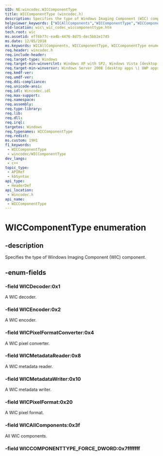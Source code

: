 ```yaml
---
UID: NE:wincodec.WICComponentType
title: WICComponentType (wincodec.h)
description: Specifies the type of Windows Imaging Component (WIC) component.
helpviewer_keywords: ["WICAllComponents","WICComponentType","WICComponentType enumeration [Windows Imaging Component]","WICDecoder","WICEncoder","WICMetadataReader","WICMetadataWriter","WICPixelFormat","WICPixelFormatConverter","_wic_codec_wiccomponenttype","wic._wic_codec_wiccomponenttype","wincodec/WICAllComponents","wincodec/WICComponentType","wincodec/WICDecoder","wincodec/WICEncoder","wincodec/WICMetadataReader","wincodec/WICMetadataWriter","wincodec/WICPixelFormat","wincodec/WICPixelFormatConverter"]
old-location: wic\_wic_codec_wiccomponenttype.htm
tech.root: wic
ms.assetid: eff6b77c-ea4b-4476-8d75-dec5bb2e1745
ms.date: 12/05/2018
ms.keywords: WICAllComponents, WICComponentType, WICComponentType enumeration [Windows Imaging Component], WICDecoder, WICEncoder, WICMetadataReader, WICMetadataWriter, WICPixelFormat, WICPixelFormatConverter, _wic_codec_wiccomponenttype, wic._wic_codec_wiccomponenttype, wincodec/WICAllComponents, wincodec/WICComponentType, wincodec/WICDecoder, wincodec/WICEncoder, wincodec/WICMetadataReader, wincodec/WICMetadataWriter, wincodec/WICPixelFormat, wincodec/WICPixelFormatConverter
req.header: wincodec.h
req.include-header: 
req.target-type: Windows
req.target-min-winverclnt: Windows XP with SP2, Windows Vista [desktop apps \| UWP apps]
req.target-min-winversvr: Windows Server 2008 [desktop apps \| UWP apps]
req.kmdf-ver: 
req.umdf-ver: 
req.ddi-compliance: 
req.unicode-ansi: 
req.idl: Wincodec.idl
req.max-support: 
req.namespace: 
req.assembly: 
req.type-library: 
req.lib: 
req.dll: 
req.irql: 
targetos: Windows
req.typenames: WICComponentType
req.redist: 
ms.custom: 19H1
f1_keywords:
 - WICComponentType
 - wincodec/WICComponentType
dev_langs:
 - c++
topic_type:
 - APIRef
 - kbSyntax
api_type:
 - HeaderDef
api_location:
 - Wincodec.h
api_name:
 - WICComponentType
---
```


# WICComponentType enumeration


## -description

Specifies the type of Windows Imaging Component (WIC) component.

## -enum-fields

### -field WICDecoder:0x1

A WIC decoder.

### -field WICEncoder:0x2

A WIC encoder.

### -field WICPixelFormatConverter:0x4

A WIC pixel converter.

### -field WICMetadataReader:0x8

A WIC metadata reader.

### -field WICMetadataWriter:0x10

A WIC metadata writer.

### -field WICPixelFormat:0x20

A WIC pixel format.

### -field WICAllComponents:0x3f

All WIC components.

### -field WICCOMPONENTTYPE_FORCE_DWORD:0x7fffffff

